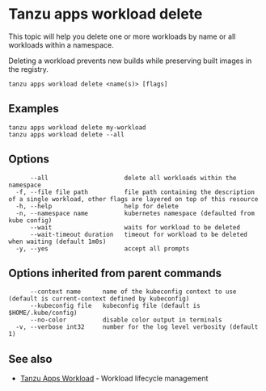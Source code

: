 # Tanzu apps workload delete

This topic will help you delete one or more workloads by name or all workloads within a namespace.

Deleting a workload prevents new builds while preserving built images in the
registry.

```
tanzu apps workload delete <name(s)> [flags]
```

## Examples

```
tanzu apps workload delete my-workload
tanzu apps workload delete --all
```

## Options

```
      --all                     delete all workloads within the namespace
  -f, --file file path          file path containing the description of a single workload, other flags are layered on top of this resource
  -h, --help                    help for delete
  -n, --namespace name          kubernetes namespace (defaulted from kube config)
      --wait                    waits for workload to be deleted
      --wait-timeout duration   timeout for workload to be deleted when waiting (default 1m0s)
  -y, --yes                     accept all prompts
```

## Options inherited from parent commands

```
      --context name      name of the kubeconfig context to use (default is current-context defined by kubeconfig)
      --kubeconfig file   kubeconfig file (default is $HOME/.kube/config)
      --no-color          disable color output in terminals
  -v, --verbose int32     number for the log level verbosity (default 1)
```

## See also

* [Tanzu Apps Workload](tanzu_apps_workload.md) - Workload lifecycle management

